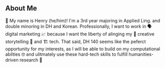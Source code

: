 ## About Me
👋 My name is Henry (he/him)! I'm a 3rd year majoring in Applied Ling. and double minoring in DH and Korean. Professionally, I want to work in 🗣 digital marketing 📈 because I want the liberty of alinging my 🎨 creative storytelling 🤝 and 🏗 tech. That said, DH 140 seems like the peferct opportunity for my interests, as I will be able to build on my computational abilties 🤓 and ulitmately use these hard-tech skills to fulfill humanities-driven research 🤔 
